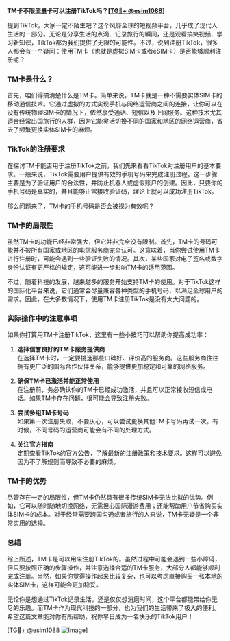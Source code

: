 **TM卡不限流量卡可以注册TikTok吗？[[TG💪+ @esim1088](https://t.me/s/esim1088)]**

提到TikTok，大家一定不陌生吧？这个风靡全球的短视频平台，几乎成了现代人生活的一部分。无论是分享生活的点滴、记录旅行的瞬间，还是观看搞笑视频、学习新知识，TikTok都为我们提供了无限的可能性。不过，说到注册TikTok，很多人都会有一个疑问：使用TM卡（也就是虚拟SIM卡或者eSIM卡）是否能够顺利注册呢？

### TM卡是什么？

首先，咱们得搞清楚什么是TM卡。简单来说，TM卡就是一种不需要实体SIM卡的移动通信技术。它通过虚拟的方式实现手机与网络运营商之间的连接，让你可以在没有传统物理SIM卡的情况下，依然享受通话、短信以及上网服务。这种技术尤其适合经常出国旅行的人群，因为它能灵活切换不同的国家和地区的网络运营商，省去了频繁更换实体SIM卡的麻烦。

### TikTok的注册要求

在探讨TM卡能否用于注册TikTok之前，我们先来看看TikTok对注册用户的基本要求。一般来说，TikTok需要用户提供有效的手机号码来完成注册过程。这一步骤主要是为了验证用户的合法性，并防止机器人或虚假账户的创建。因此，只要你的手机号码是真实的，并且能够正常接收验证码，理论上就可以成功注册TikTok。

那么问题来了，TM卡的手机号码是否会被视为有效呢？

### TM卡的局限性

虽然TM卡的功能已经非常强大，但它并非完全没有限制。首先，TM卡的号码可能并不被所有国家或地区的电信服务商完全认可。这意味着，当你尝试使用TM卡进行注册时，可能会遇到一些验证失败的情况。其次，某些国家对电子签名或数字身份认证有更严格的规定，这可能进一步影响TM卡的适用范围。

不过，随着科技的发展，越来越多的服务开始支持TM卡的使用。对于TikTok这样的国际化平台来说，它们通常会尽量兼容各种类型的手机号码，以满足全球用户的需求。因此，在大多数情况下，使用TM卡注册TikTok是没有太大问题的。

### 实际操作中的注意事项

如果你打算用TM卡注册TikTok，这里有一些小技巧可以帮助你提高成功率：

1. **选择信誉良好的TM卡服务提供商**  
   在选择TM卡时，一定要挑选那些口碑好、评价高的服务商。这些服务商往往拥有更广泛的国际合作伙伴关系，能够提供更加稳定和可靠的网络服务。

2. **确保TM卡已激活并能正常使用**  
   在注册前，务必确认你的TM卡已经成功激活，并且可以正常接收短信或电话。如果TM卡存在问题，很可能会导致注册失败。

3. **尝试多组TM卡号码**  
   如果第一次注册失败，不要灰心，可以尝试更换其他TM卡号码再试一次。有时候，不同号码的运营商可能会有不同的处理方式。

4. **关注官方指南**  
   定期查看TikTok的官方公告，了解最新的注册政策和技术要求。这样可以避免因为不了解规则而导致不必要的麻烦。

### TM卡的优势

尽管存在一定的局限性，但TM卡仍然具有很多传统SIM卡无法比拟的优势。例如，它可以随时随地切换网络，无需担心国际漫游费用；还能帮助用户节省购买实体SIM卡的成本。对于经常需要跨国沟通或者旅行的人来说，TM卡无疑是一个非常实用的选择。

### 总结

综上所述，TM卡是可以用来注册TikTok的。虽然过程中可能会遇到一些小障碍，但只要按照正确的步骤操作，并注意选择合适的TM卡服务，大部分人都能够顺利完成注册。当然，如果你觉得操作起来比较复杂，也可以考虑直接购买一张本地的实体SIM卡，这样可能会更加稳妥。

无论你是想通过TikTok记录生活，还是仅仅想消磨时间，这个平台都能带给你无尽的乐趣。而TM卡作为现代科技的一部分，也为我们的生活带来了极大的便利。希望这篇文章能对你有所帮助，祝你早日成为一名快乐的TikTok用户！

[[TG💪+ @esim1088](https://t.me/s/esim1088) ![Image](https://i.postimg.cc/4NQfJmqS/Snipaste-2025-05-13-00-14-12.png)]